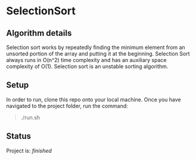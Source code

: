 # SelectionSort

## Algorithm details

Selection sort works by repeatedly finding the minimum element from an unsorted portion of the array and putting it at the beginning. Selection Sort always runs in O(n^2) time complexity and has an auxiliary space complexity of O(1). Selection sort is an unstable sorting algorithm.

## Setup

In order to run, clone this repo onto your local machine. Once you have navigated to the project folder, run the command:

> ./run.sh

## Status

Project is: _finished_

